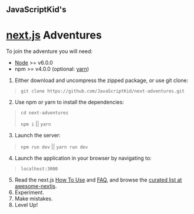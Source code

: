 ## JavaScriptKid's
# [next.js](https://github.com/zeit/next.js) Adventures

To join the adventure you will need:

*   [Node](https://nodejs.org) >= v6.0.0
*   npm >= v4.0.0 (optional: [yarn](https://yarnpkg.com))

1. Either download and uncompress the zipped package, or use git clone:
>`git clone https://github.com/JavaScriptKid/next-adventures.git`
2. Use npm or yarn to install the dependencies:
>`cd next-adventures`
>
>`npm i` || `yarn`
3. Launch the server:
>
>`npm run dev` || `yarn run dev`
4. Launch the application in your browser by navigating to:
>
>`localhost:3000`
5. Read the next.js [How To Use](https://github.com/zeit/next.js#how-to-use) and [FAQ](https://github.com/zeit/next.js#faq), and browse the [curated list at awesome-nextjs](https://github.com/unicodeveloper/awesome-nextjs).
6. Experiment.
7. Make mistakes.
8. Level Up!
